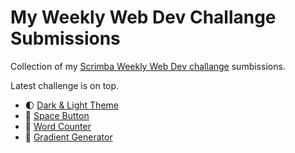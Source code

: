 # My Weekly Web Dev Challange Submissions
Collection of my [Scrimba Weekly Web Dev challange](https://github.com/lkrryba/weekly-web-dev-challenge-poll) sumbissions.

Latest challenge is on top.

- 🌓 [Dark & Light Theme](https://scrimba.com/scrim/coef54215951afaa8521be8d8)
- 🌌 [Space Button](https://scrimba.com/scrim/coe1a48689f7b166f7b7ff23d)
- 💬 [Word Counter](https://scrimba.com/scrim/co6c3400385a7cd711b7a59bd)
- 🎨 [Gradient Generator](https://scrimba.com/scrim/co1e542268b69225eaeca0783)
